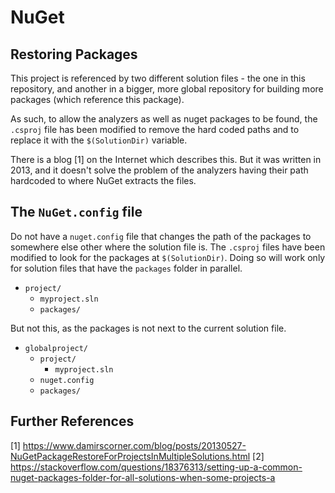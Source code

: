 # NuGet

## Restoring Packages

This project is referenced by two different solution files - the one in this
repository, and another in a bigger, more global repository for building more
packages (which reference this package).

As such, to allow the analyzers as well as nuget packages to be found, the
`.csproj` file has been modified to remove the hard coded paths and to replace
it with the `$(SolutionDir)` variable.

There is a blog [1] on the Internet which describes this. But it was written in
2013, and it doesn't solve the problem of the analyzers having their path
hardcoded to where NuGet extracts the files.

## The `NuGet.config` file

Do not have a `nuget.config` file that changes the path of the packages to
somewhere else other where the solution file is. The `.csproj` files have been
modified to look for the packages at `$(SolutionDir)`. Doing so will work
only for solution files that have the `packages` folder in parallel.

* `project/`
  * `myproject.sln`
  * `packages/`

But not this, as the packages is not next to the current solution file.

* `globalproject/`
  * `project/`
    * `myproject.sln`
  * `nuget.config`
  * `packages/`

## Further References

[1] https://www.damirscorner.com/blog/posts/20130527-NuGetPackageRestoreForProjectsInMultipleSolutions.html
[2] https://stackoverflow.com/questions/18376313/setting-up-a-common-nuget-packages-folder-for-all-solutions-when-some-projects-a